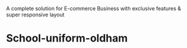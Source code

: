 A complete solution for E-commerce Business with exclusive features & super responsive layout
# School-uniform-oldham
